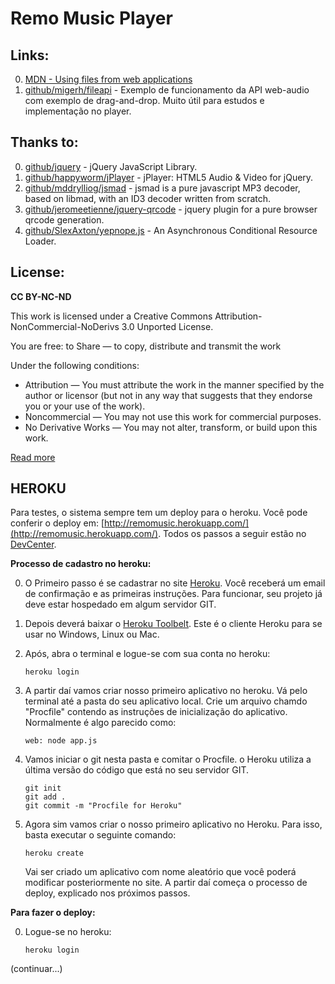Remo Music Player
=================

Links:
------

0.	[MDN - Using files from web applications](https://developer.mozilla.org/en-US/docs/Using_files_from_web_applications)
1.	[github/migerh/fileapi](https://github.com/migerh/js-experiments/tree/master/fileapi/) - Exemplo de funcionamento da API web-audio com exemplo de drag-and-drop. Muito útil para estudos e implementação no player.

Thanks to:
----------

0. 	[github/jquery](https://github.com/jquery/jquery) - jQuery JavaScript Library.
1.	[github/happyworm/jPlayer](https://github.com/happyworm/jPlayer) - jPlayer: HTML5 Audio & Video for jQuery.
2.	[github/mddrylliog/jsmad](https://github.com/nddrylliog/jsmad) - jsmad is a pure javascript MP3 decoder, based on libmad, with an ID3 decoder written from scratch.
3.	[github/jeromeetienne/jquery-qrcode](https://github.com/jeromeetienne/jquery-qrcode) - jquery plugin for a pure browser qrcode generation.
4.	[github/SlexAxton/yepnope.js](https://github.com/SlexAxton/yepnope.js) - An Asynchronous Conditional Resource Loader.

License:
--------
**CC BY-NC-ND**

This work is licensed under a Creative Commons Attribution-NonCommercial-NoDerivs 3.0 Unported License.

You are free: to Share — to copy, distribute and transmit the work

Under the following conditions:

*	Attribution — You must attribute the work in the manner specified by the author or licensor (but not in any way that suggests that they endorse you or your use of the work).
*	Noncommercial — You may not use this work for commercial purposes.
*	No Derivative Works — You may not alter, transform, or build upon this work.

[Read more](http://creativecommons.org/licenses/by-nc-nd/3.0/legalcode)

HEROKU
------

Para testes, o sistema sempre tem um deploy para o heroku. Você pode conferir o deploy em: [http://remomusic.herokuapp.com/](http://remomusic.herokuapp.com/). Todos os passos a seguir estão no [DevCenter](https://devcenter.heroku.com/articles/nodejs).

**Processo de cadastro no heroku:**

0.  O Primeiro passo é se cadastrar no site [Heroku](http://heroku.com). Você receberá um email de confirmação e as primeiras instruções. Para funcionar, seu projeto já deve estar hospedado em algum servidor GIT.
1.  Depois deverá baixar o [Heroku Toolbelt](https://toolbelt.heroku.com/). Este é o cliente Heroku para se usar no Windows, Linux ou Mac.
2.	Após, abra o terminal e logue-se com sua conta no heroku:   
	
	```
	heroku login
	```
3.	A partir daí vamos criar nosso primeiro aplicativo no heroku. Vá pelo terminal até a pasta do seu aplicativo local. Crie um arquivo chamdo "Procfile" contendo as instruções de inicialização do aplicativo. Normalmente é algo parecido como:   
	
	```
	web: node app.js
	```
4.	Vamos iniciar o git nesta pasta e comitar o Procfile. o Heroku utiliza a última versão do código que está no seu servidor GIT.   
	
	```
	git init
	git add .
	git commit -m "Procfile for Heroku"
	```
5.	Agora sim vamos criar o nosso primeiro aplicativo no Heroku. Para isso, basta executar o seguinte comando:
	
	```
	heroku create
	```
	Vai ser criado um aplicativo com nome aleatório que você poderá modificar posteriormente no site. A partir daí começa o processo de deploy, explicado nos próximos passos.

**Para fazer o deploy:**

0.	Logue-se no heroku:   
	
	```
	heroku login
	```

(continuar...)